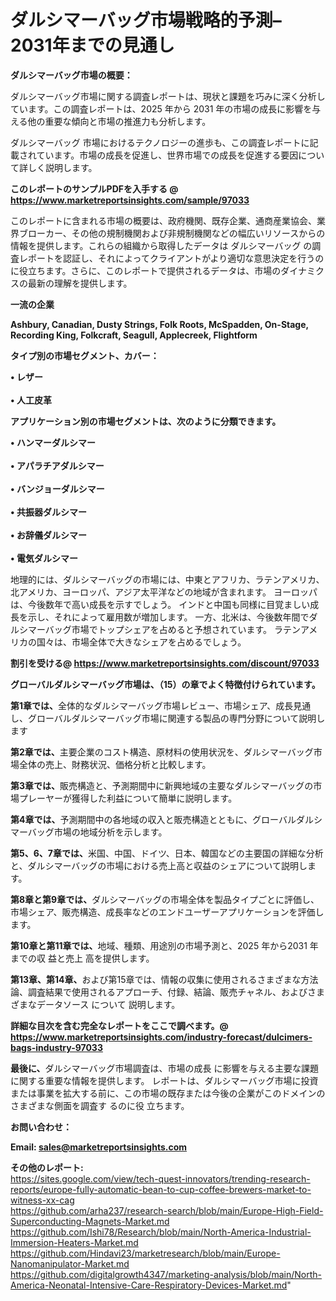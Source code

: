 # ダルシマーバッグ市場戦略的予測– 2031年までの見通し

<strong><b>ダルシマーバッグ市場の概要：</b></strong>

ダルシマーバッグ市場に関する調査レポートは、現状と課題を巧みに深く分析しています。この調査レポートは、2025 年から 2031 年の市場の成長に影響を与える他の重要な傾向と市場の推進力も分析します。

ダルシマーバッグ 市場におけるテクノロジーの進歩も、この調査レポートに記載されています。市場の成長を促進し、世界市場での成長を促進する要因について詳しく説明します。

<strong>このレポートのサンプルPDFを入手する @ <a href=https://www.marketreportsinsights.com/sample/97033>https://www.marketreportsinsights.com/sample/97033</a></strong>

このレポートに含まれる市場の概要は、政府機関、既存企業、通商産業協会、業界ブローカー、その他の規制機関および非規制機関などの幅広いリソースからの情報を提供します。これらの組織から取得したデータは ダルシマーバッグ の調査レポートを認証し、それによってクライアントがより適切な意思決定を行うのに役立ちます。さらに、このレポートで提供されるデータは、市場のダイナミクスの最新の理解を提供します。

<strong>一流の企業</strong>

<strong><b>Ashbury, Canadian, Dusty Strings, Folk Roots, McSpadden, On-Stage, Recording King, Folkcraft, Seagull, Applecreek, Flightform</b></strong>

<strong><b>タイプ別の市場セグメント、カバー：</b></strong>

<strong>• レザー<br><br>• 人工皮革</strong>

<strong><b>アプリケーション別の市場セグメントは、次のように分類できます。</b></strong>

<strong>• ハンマーダルシマー<br><br>• アパラチアダルシマー<br><br>• バンジョーダルシマー<br><br>• 共振器ダルシマー<br><br>• お辞儀ダルシマー<br><br>• 電気ダルシマー</strong>

 地理的には、ダルシマーバッグの市場には、中東とアフリカ、ラテンアメリカ、北アメリカ、ヨーロッパ、アジア太平洋などの地域が含まれます。 ヨーロッパは、今後数年で高い成長を示すでしょう。 インドと中国も同様に目覚ましい成長を示し、それによって雇用数が増加します。 一方、北米は、今後数年間でダルシマーバッグ市場でトップシェアを占めると予想されています。 ラテンアメリカの国々は、市場全体で大きなシェアを占めるでしょう。

<strong>割引を受ける@ <a href=https://www.marketreportsinsights.com/discount/97033>https://www.marketreportsinsights.com/discount/97033</a></strong>

<strong><b>グローバルダルシマーバッグ市場は、（15）の章でよく特徴付けられています。</b></strong>

<strong><b>第</b></strong><strong><b>1章では、</b></strong>全体的なダルシマーバッグ市場レビュー、市場シェア、成長見通し、グローバルダルシマーバッグ市場に関連する製品の専門分野について説明します

<strong><b>第2章では、</b></strong>主要企業のコスト構造、原材料の使用状況を、ダルシマーバッグ市場全体の売上、財務状況、価格分析と比較します。

<strong><b>第3章では、</b></strong>販売構造と、予測期間中に新興地域の主要なダルシマーバッグの市場プレーヤーが獲得した利益について簡単に説明します。

<strong><b>第4章では、</b></strong>予測期間中の各地域の収入と販売構造とともに、グローバルダルシマーバッグ市場の地域分析を示します。

<strong><b>第5、6、7章では、</b></strong>米国、中国、ドイツ、日本、韓国などの主要国の詳細な分析と、ダルシマーバッグの市場における売上高と収益のシェアについて説明します。

<strong><b>第8章と第9章では、</b></strong>ダルシマーバッグの市場全体を製品タイプごとに評価し、市場シェア、販売構造、成長率などのエンドユーザーアプリケーションを評価します。

<strong><b>第10章と第11章では、</b></strong>地域、種類、用途別の市場予測と、2025 年から2031 年までの収 益と売上 高を提供します。

<strong><b>第13章、第14章、</b></strong>および第15章では、情報の収集に使用されるさまざまな方法論、調査結果で使用されるアプローチ、付録、結論、販売チャネル、およびさまざまなデータソース について 説明します。

<strong>詳細な目次を含む完全なレポートをここで調べます。@ <a href=https://www.marketreportsinsights.com/industry-forecast/dulcimers-bags-industry-97033>https://www.marketreportsinsights.com/industry-forecast/dulcimers-bags-industry-97033</a></strong>

<strong><b>最後に、</b></strong>ダルシマーバッグ市場調査は、市場の成長 に影響を</a>与える主要な課題に関する重要な情報を提供します。 レポートは、ダルシマーバッグ市場に投資または事業を拡大する前に、この市場の既存または今後の企業がこのドメインのさまざまな側面を調査す るのに役 立ちます。

<strong><b>お問い合わせ：</b></strong>

<strong>Email: </strong><a href=mailto:sales@marketreportsinsights.com><strong>sales@marketreportsinsights.com</strong></a>

<strong>その他のレポート:</strong>
<br>
<a href=https://sites.google.com/view/tech-quest-innovators/trending-research-reports/europe-fully-automatic-bean-to-cup-coffee-brewers-market-to-witness-xx-cag>https://sites.google.com/view/tech-quest-innovators/trending-research-reports/europe-fully-automatic-bean-to-cup-coffee-brewers-market-to-witness-xx-cag</a>
<br>
<a href=https://github.com/arha237/research-search/blob/main/Europe-High-Field-Superconducting-Magnets-Market.md>https://github.com/arha237/research-search/blob/main/Europe-High-Field-Superconducting-Magnets-Market.md</a>
<br>
<a href=https://github.com/Ishi78/Research/blob/main/North-America-Industrial-Immersion-Heaters-Market.md>https://github.com/Ishi78/Research/blob/main/North-America-Industrial-Immersion-Heaters-Market.md</a>
<br>
<a href=https://github.com/Hindavi23/marketresearch/blob/main/Europe-Nanomanipulator-Market.md>https://github.com/Hindavi23/marketresearch/blob/main/Europe-Nanomanipulator-Market.md</a>
<br>
<a href=https://github.com/digitalgrowth4347/marketing-analysis/blob/main/North-America-Neonatal-Intensive-Care-Respiratory-Devices-Market.md>https://github.com/digitalgrowth4347/marketing-analysis/blob/main/North-America-Neonatal-Intensive-Care-Respiratory-Devices-Market.md</a>"
